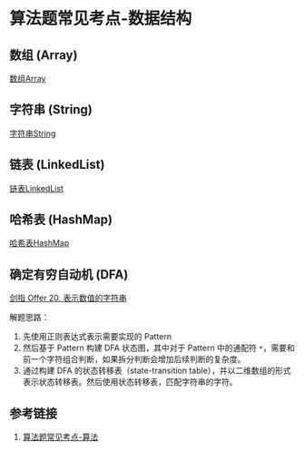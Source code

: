 # 算法题常见考点-数据结构


## 数组 (Array)

[数组Array](learning/subjects/Computer/Data-Structures-and-Algorithm/Data-Structures/Elementary/数组Array.md)


## 字符串 (String)

[字符串String](learning/subjects/Computer/Data-Structures-and-Algorithm/Data-Structures/Elementary/字符串String.md)


## 链表 (LinkedList)

[链表LinkedList](learning/subjects/Computer/Data-Structures-and-Algorithm/Data-Structures/Elementary/链表LinkedList.md)


## 哈希表 (HashMap)

[哈希表HashMap](learning/subjects/Computer/Data-Structures-and-Algorithm/Data-Structures/Elementary/哈希表HashMap.md)


## 确定有穷自动机 (DFA)

[剑指 Offer 20. 表示数值的字符串]( https://leetcode.cn/problems/biao-shi-shu-zhi-de-zi-fu-chuan-lcof/ )

解题思路：
1. 先使用正则表达式表示需要实现的 Pattern
2. 然后基于 Pattern 构建 DFA 状态图，其中对于 Pattern 中的通配符 `*`，需要和前一个字符组合判断，如果拆分判断会增加后续判断的复杂度。
3. 通过构建 DFA 的状态转移表（state-transition table），并以二维数组的形式表示状态转移表。然后使用状态转移表，匹配字符串的字符。


## 参考链接
1. [算法题常见考点-算法](learning/subjects/Computer/Data-Structures-and-Algorithm/算法题常见考点-算法.md)